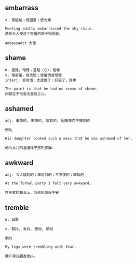 ## embarrass
```
v. 使尴尬；使困窘；使为难

Meeting adults embarrassed the shy child.
遇见大人使这个害羞的孩子很困窘。

ambassador 大使
```
## shame 
```
n. 羞愧，惭愧；羞耻（心）；耻辱
v. 使蒙羞，使丢脸；使羞愧或惭愧
interj. 真可惜；太遗憾了；好极了，真棒

The point is that he had no sense of shame.
问题在于他毫无羞耻之心。
```
## ashamed
```
adj. 羞愧的, 惭愧的, 尴尬的, 因惭愧而不情愿的

例句

His daughter looked such a mess that he was ashamed of her.

他为女儿的邋遢样子感到害臊。
```
## awkward
```
adj. 令人尴尬的；难对付的；不方便的；笨拙的

At the formal party I felt very awkward.

在正式的舞会上，我感到局促不安
```
## tremble
```
n. 战栗

v. 颤抖, 发抖, 震动, 颤动

例句

My legs were trembling with fear.

我吓得双腿直发抖。
```